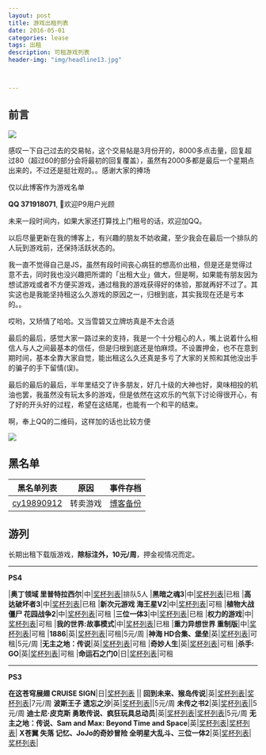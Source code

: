```yaml
---
layout: post
title: 游戏出租列表
date: 2016-05-01
categories: lease
tags: 出租
description: 可租游戏列表
header-img: "img/headline13.jpg"



---
```





## 前言

![](http://7xlzhh.com1.z0.glb.clouddn.com/%E5%B1%8F%E5%B9%95%E5%BF%AB%E7%85%A7%202016-05-18%2023.26.44.png)

感叹一下自己过去的交易帖，这个交易帖是3月份开的，8000多点击量，回复超过80（超过60的部分会将最初的回复覆盖），虽然有2000多都是最后一个星期点出来的，不过还是挺壮观的。。感谢大家的捧场

仅以此博客作为游戏名单

**QQ 371918071**, 欢迎P9用户光顾

未来一段时间内，如果大家还打算找上门租号的话，欢迎加QQ。

以后尽量更新在我的博客上，有兴趣的朋友不妨收藏，至少我会在最后一个排队的人玩到游戏前，还保持活跃状态的。

我一直不觉得自己是JS，虽然有段时间丧心病狂的想高价出租，但是还是觉得过意不去，同时我也没兴趣把所谓的「出租大业」做大，但是啊，如果能有朋友因为想试游戏或者不方便买游戏，通过租我的游戏获得好的体验，那就再好不过了。其实这也是我能坚持租这么久游戏的原因之一，归根到底，其实我现在还是亏本的。。

哎哟，又矫情了哈哈。又当雪碧又立牌坊真是不太合适

最后的最后，感觉大家一路过来的支持，我是一个十分粗心的人，嘴上说着什么相信人与人之间最基本的信任，但是归根到底还是怕麻烦。不设置押金，也不在意到期时间，基本全靠大家自觉，能出租这么久还真是多亏了大家的关照和其他没出手的骗子的手下留情(误)。

最后的最后的最后，半年里结交了许多朋友，好几十级的大神也好，臭味相投的机油也罢，我虽然没有玩太多的游戏，但是依然在这欢乐的气氛下讨论得很开心，有了好的开头好的过程，希望在这结尾，也能有一个和平的结束。


啊，奉上QQ的二维码，这样加的话也比较方便

![](http://7xlzhh.com1.z0.glb.clouddn.com/%E9%BB%91%E5%90%8D%E5%8D%95v1IMG_1292.JPG)


## 黑名单

黑名单列表|原因|事件存档
----|----|----
[cy19890912](http://d7vg.com/psnid/cy19890912)|转卖游戏|[博客备份](http://sinhya.com/lease/2016/04/26/Blacklist-v1/)

## 游列

长期出租下载版游戏，**除标注外，10元/周**，押金视情况而定。

---


**PS4**

|**奥丁领域 里普特拉西尔**|中|[奖杯列表](http://d7vg.com/psngame/7394)|排队5人
|**黑暗之魂3**|中|[奖杯列表](http://d7vg.com/psngame/7897)|已租
|**高达破坏者3**|中|[奖杯列表](http://d7vg.com/psngame/9890)|已租
|**新次元游戏 海王星V2**|中|[奖杯列表](http://d7vg.com/psngame/9579)|可租
|**植物大战僵尸 花园战争2**|中|[奖杯列表](http://d7vg.com/psngame/8488)|可租
|**三位一体3**|中|[奖杯列表](http://d7vg.com/psngame/9430)|已租
|**权力的游戏**|中|[奖杯列表](http://d7vg.com/psngame/7882)|可租
|**我的世界:故事模式**|中|[奖杯列表](http://d7vg.com/psngame/8964)|已租
|**重力异想世界 重制版**|中|[奖杯列表](http://d7vg.com/psngame/7915)|可租
|**1886**|英|[奖杯列表](http://d7vg.com/psngame/6616)|可租|5元/周
|**神海 HD合集、堡垒**|英|[奖杯列表](http://d7vg.com/psngame/8609)|可租|5元/周
|**无主之地：传说**|英|[奖杯列表](http://d7vg.com/psngame/7228)|可租
|**奇妙人生**|英|[奖杯列表](http://d7vg.com/psngame/7875)|可租
|**杀手: GO**|英|[奖杯列表](http://d7vg.com/psngame/10328)|可租
|**命运石之门0**|日|[奖杯列表](http://d7vg.com/psngame/9217)|可租

---

**PS3**

**在这苍穹展翅 CRUISE SIGN**|日|[奖杯列表](http://d7vg.com/psngame/7214) ||
**回到未来、猴岛传说**|英|[奖杯列表](http://d7vg.com/psngame/2751)|[奖杯列表](http://d7vg.com/psngame/1327)|7元/周
**波斯王子 遗忘之沙**|英|[奖杯列表](http://d7vg.com/psngame/1112)||5元/周
**未传之书2**|英|[奖杯列表](http://d7vg.com/psngame/8827)||5元/周
**迪士尼·皮克斯 勇敢传说、疯狂玩具总动员**|英|[奖杯列表](http://d7vg.com/psngame/3056)|[奖杯列表](http://d7vg.com/psngame/3780)|5元/周
**无主之地：传说、Sam and Max: Beyond Time and Space**|英|[奖杯列表](http://d7vg.com/psngame/6140)|[奖杯列表](http://d7vg.com/psngame/2048)|
**X苍翼 失落 记忆、JoJo的奇妙冒险 全明星大乱斗、三位一体2**|英|[奖杯列表](http://d7vg.com/psngame/8253)|[奖杯列表](http://d7vg.com/psngame/2044)|

